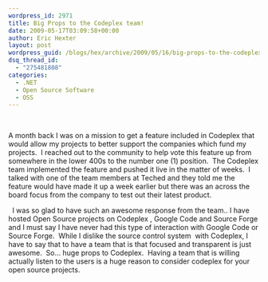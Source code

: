 ```yaml
---
wordpress_id: 2971
title: Big Props to the Codeplex team!
date: 2009-05-17T03:09:58+00:00
author: Eric Hexter
layout: post
wordpress_guid: /blogs/hex/archive/2009/05/16/big-props-to-the-codeplex-team.aspx
dsq_thread_id:
  - "275481808"
categories:
  - .NET
  - Open Source Software
  - OSS
---
```

&#160;

A month back I was on a mission to get a feature included in Codeplex that would allow my projects to better support the companies which fund my projects.&#160; I reached out to the community to help vote this feature up from somewhere in the lower 400s to the number one (1) position.&#160; The Codeplex team implemented the feature and pushed it live in the matter of weeks.&#160; I talked with one of the team members at Teched and they told me the feature would have made it up a week earlier but there was an across the board focus from the company to test out their latest product.

&#160; I was so glad to have such an awesome response from the team.. I have hosted Open Source projects on Codeplex , Google Code and Source Forge and I must say I have never had this type of interaction with Google Code or Source Forge.&#160; While I dislike the source control system&#160; with Codeplex, I have to say that to have a team that is that focused and transparent is just awesome.&#160; So… huge props to Codeplex.&#160; Having a team that is willing actually listen to the users is a huge reason to consider codeplex for your open source projects.